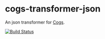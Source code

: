 # cogs-transformer-json

An json transformer for [Cogs].

[![Build Status]](http://travis-ci.org/caseywebdev/cogs-transformer-json)

[Cogs]: https://github.com/caseywebdev/cogs
[Build Status]: https://secure.travis-ci.org/caseywebdev/cogs-transformer-json.png
